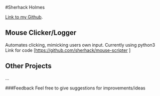 #Sherhack Holmes

[Link to my Github](https://github.com/sherhack).

## Mouse Clicker/Logger
Automates clicking, mimicking users own input.
Currently using python3
Link for code [https://github.com/sherhack/mouse-scripter ]

## Other Projects
...

###Feedback
Feel free to give suggestions for improvements/ideas
